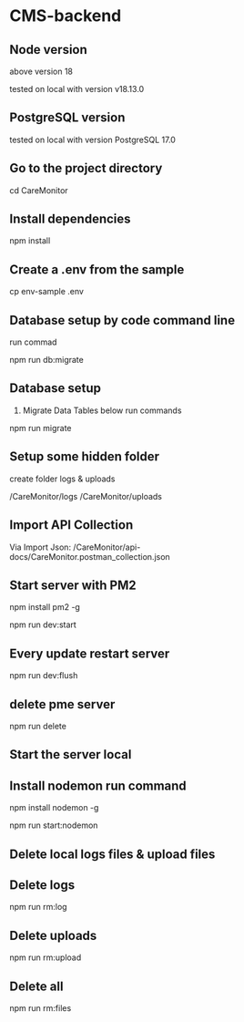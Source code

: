 # CMS-backend

## Node version

above version 18

tested on local with version v18.13.0

## PostgreSQL version

tested on local with version PostgreSQL 17.0

## Go to the project directory

cd CareMonitor

## Install dependencies

npm install

## Create a .env from the sample

cp env-sample .env

## Database setup by code command line

run commad 

npm run db:migrate

## Database setup

1. Migrate Data Tables below run commands

npm run migrate

## Setup some hidden folder

create folder logs & uploads

 /CareMonitor/logs
 /CareMonitor/uploads

 ## Import API Collection

Via Import Json: /CareMonitor/api-docs/CareMonitor.postman_collection.json

## Start server with PM2

npm install pm2 -g

npm run dev:start

## Every update restart server

npm run dev:flush

## delete pme server

npm run delete

## Start the server local

## Install nodemon run command

npm install nodemon -g

npm run start:nodemon

## Delete local logs files & upload files

## Delete logs

npm run rm:log

## Delete uploads
npm run rm:upload

## Delete all
npm run rm:files




